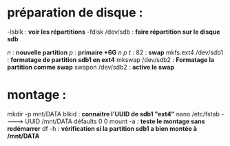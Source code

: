 # préparation de disque :
-lsblk : **voir les répartitions** 
-fdisk /dev/sdb : **faire répartition sur le disque sdb**

*n* : **nouvelle partition**
*p* : **primaire +6G**
*n*
*p*
*t* : 82 : **swap**
mkfs.ext4 /dev/sdb1 : **formatage de partition sdb1 en ext4**
mkswap /dev/sdb2 : **Formatage la partition comme swap**
swapon /dev/sdb2 : **active le swap**
# montage :
mkdir -p mnt/DATA
blkid : **connaitre l'UUID de sdb1 "ext4"**
nano /etc/fstab ----> UUID /mnt/DATA défaults 0 0
mount -a : **teste le montage sans redémarrer**
df -h : **vérification si la partition sdb1 a bien montée à /mnt/DATA**                              
